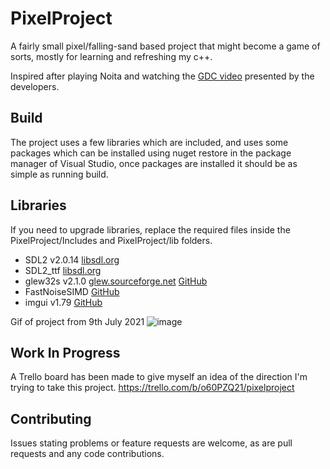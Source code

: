 # PixelProject
 A fairly small pixel/falling-sand based project that might become a game of sorts, mostly for learning and refreshing my c++.

 Inspired after playing Noita and watching the [GDC video](https://www.youtube.com/watch?v=prXuyMCgbTc) presented by the developers.
 
 ## Build
 
 The project uses a few libraries which are included, and uses some packages which can be installed using nuget restore in the package manager of Visual Studio, once packages are installed it should be as simple as running build.
 
 ## Libraries
 
 If you need to upgrade libraries, replace the required files inside the PixelProject/Includes and PixelProject/lib folders.
 
 - SDL2 v2.0.14 [libsdl.org](https://www.libsdl.org/)
 - SDL2_ttf [libsdl.org](https://www.libsdl.org/projects/SDL_ttf/)
 - glew32s v2.1.0 [glew.sourceforge.net](http://glew.sourceforge.net/) [GitHub](https://github.com/nigels-com/glew)
 - FastNoiseSIMD [GitHub](https://github.com/Auburn/FastNoiseSIMD)
 - imgui v1.79 [GitHub](https://github.com/ocornut/imgui)
 
Gif of project from 9th July 2021
![image](https://user-images.githubusercontent.com/8342701/125050297-336f5900-e0e5-11eb-8247-a91476321cf0.gif)
 
## Work In Progress
A Trello board has been made to give myself an idea of the direction I'm trying to take this project. https://trello.com/b/o60PZQ21/pixelproject
 
## Contributing
Issues stating problems or feature requests are welcome, as are pull requests and any code contributions.
